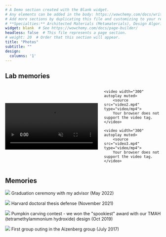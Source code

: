 ```yaml
---
# A Demo section created with the Blank widget.
# Any elements can be added in the body: https://wowchemy.com/docs/writing-markdown-latex/
# Add more sections by duplicating this file and customizing to your requirements.
# **Specialties:** Architected Materials (Metamaterials), Design Algorithms, Responsive Materials
widget: blank  # See https://wowchemy.com/docs/page-builder/
headless: false  # This file represents a page section.
# weight: 20  # Order that this section will appear.
title: "Photos"
subtitle: ""
design:
  columns: '1'
---
```

## **Lab memories**

<div style="display: flex; gap: 20px; align-items: center;">
    <video width="500" autoplay muted>
        <source src="combined.mp4" type="video/mp4">
        Your browser does not support the video tag.
    </video>

    <video width="300" autoplay muted>
        <source src="video2.mp4" type="video/mp4">
        Your browser does not support the video tag.
    </video>

    <video width="300" autoplay muted>
        <source src="video3.mp4" type="video/mp4">
        Your browser does not support the video tag.
    </video>
</div>

## **Memories**

![](graduation.png)
Graduation ceremony with my advisor (May 2022)

![](defense.png)
Harvard doctoral thesis defense (November 2021)

![](pumpkin.png)
Pumpkin carving contest - we won the "spookiest" award with our TMAH (tetramethylammonium hydroxide) design (Oct 2019)

![](group_outing.png)
First group outing in the Aizenberg group (July 2017)

